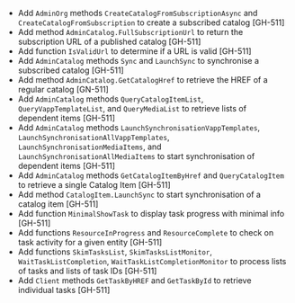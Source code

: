* Add `AdminOrg` methods `CreateCatalogFromSubscriptionAsync` and `CreateCatalogFromSubscription` to create a
  subscribed catalog [GH-511]
* Add method `AdminCatalog.FullSubscriptionUrl` to return the subscription URL of a published catalog [GH-511]
* Add function `IsValidUrl` to determine if a URL is valid [GH-511]
* Add `AdminCatalog` methods `Sync` and `LaunchSync` to synchronise a subscribed catalog [GH-511]
* Add method `AdminCatalog.GetCatalogHref` to retrieve the HREF of a regular catalog [GN-511]
* Add `AdminCatalog` methods `QueryCatalogItemList`, `QueryVappTemplateList`, and `QueryMediaList` to retrieve lists of
  dependent items [GH-511]
* Add  `AdminCatalog` methods `LaunchSynchronisationVappTemplates`, `LaunchSynchronisationAllVappTemplates`,
  `LaunchSynchronisationMediaItems`, and `LaunchSynchronisationAllMediaItems` to start synchronisation of dependent
  items [GH-511]
* Add `AdminCatalog` methods `GetCatalogItemByHref` and `QueryCatalogItem` to retrieve a single Catalog Item [GH-511]
* Add method `CatalogItem.LaunchSync` to start synchronisation of a catalog item [GH-511]
* Add function `MinimalShowTask` to display task progress with minimal info [GH-511]
* Add functions `ResourceInProgress` and `ResourceComplete` to check on task activity for a given entity [GH-511]
* Add functions `SkimTasksList`, `SkimTasksListMonitor`, `WaitTaskListCompletion`, `WaitTaskListCompletionMonitor` to
  process lists of tasks and lists of task IDs [GH-511]
* Add `Client` methods `GetTaskByHREF` and `GetTaskById` to retrieve individual tasks [GH-511]
